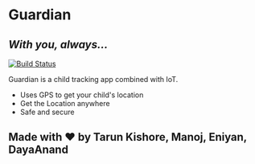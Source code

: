 # Guardian
## _With you, always..._


[![Build Status](https://travis-ci.org/joemccann/dillinger.svg?branch=master)](https://travis-ci.org/joemccann/dillinger)

Guardian is a child tracking app combined with IoT.

- Uses GPS to get your child's location
- Get the Location anywhere
- Safe and secure 

 ## Made with :heart: by Tarun Kishore, Manoj, Eniyan, DayaAnand
